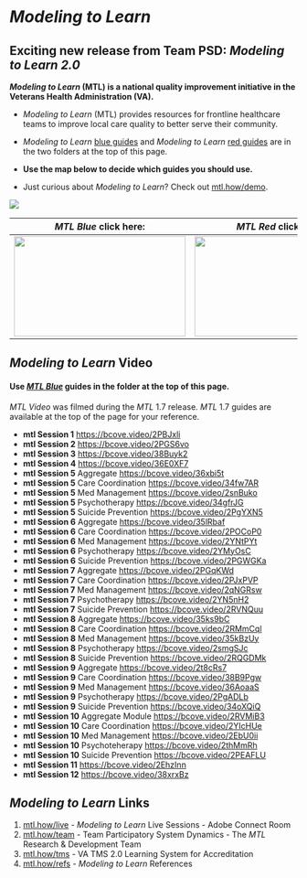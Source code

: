 # _Modeling to Learn_ 

## Exciting new release from Team PSD: _Modeling to Learn 2.0_

**_Modeling to Learn_ (MTL) is a national quality improvement initiative in the Veterans Health Administration (VA).** 
- _Modeling to Learn_ (MTL) provides resources for frontline healthcare teams to improve local care quality to better serve their community. 

- _Modeling to Learn_ [blue guides](https://mtl.how/blue) and _Modeling to Learn_ [red guides](https://mtl.how/red) are in the two folders at the top of this page.
- **Use the map below to decide which guides you should use.**
- Just curious about _Modeling to Learn_? Check out [mtl.how/demo](https://mtl.how/demo).

[<img src = "https://github.com/markdownrefactor/teampsd/blob/master/resources/maps/mtl.how_map.png">](https://mtl.how)

 _MTL Blue_ click here: | _MTL Red_ click here:
-- | --
[<img src = "https://github.com/markdownrefactor/teampsd/blob/master/resources/logos/mtl_how_blue.png" height = "175" width = "300">](https://github.com/markdownrefactor/mtl/tree/master/blue) | [<img src = "https://github.com/markdownrefactor/teampsd/blob/master/resources/logos/mtl_how_red.png" height = "175" width = "300">](https://github.com/markdownrefactor/mtl/tree/master/red) |

## _Modeling to Learn_ Video
#### Use [_MTL Blue_](https://mtl.how/blue) guides in the folder at the top of this page.
_MTL Video_ was filmed during the _MTL_ 1.7 release. _MTL_ 1.7 guides are available at the top of the page for your reference.

- **mtl Session 1** https://bcove.video/2PBJxli
- **mtl Session 2** https://bcove.video/2PGS6vo
- **mtl Session 3** https://bcove.video/38Buyk2
- **mtl Session 4** https://bcove.video/36E0XF7
- **mtl Session 5** Aggregate https://bcove.video/36xbi5t
- **mtl Session 5** Care Coordination https://bcove.video/34fw7AR
- **mtl Session 5** Med Management https://bcove.video/2snBuko
- **mtl Session 5** Psychotherapy https://bcove.video/34gfrJG
- **mtl Session 5** Suicide Prevention https://bcove.video/2PgYXN5
- **mtl Session 6** Aggregate https://bcove.video/35lRbaf
- **mtl Session 6** Care Coordination https://bcove.video/2POCoP0
- **mtl Session 6** Med Management https://bcove.video/2YNtPYt
- **mtl Session 6** Psychotherapy https://bcove.video/2YMyOsC
- **mtl Session 6** Suicide Prevention https://bcove.video/2PGWGKa
- **mtl Session 7** Aggregate https://bcove.video/2PGqKWd
- **mtl Session 7** Care Coordination https://bcove.video/2PJxPVP
- **mtl Session 7** Med Management https://bcove.video/2qNGRsw
- **mtl Session 7** Psychotherapy https://bcove.video/2YN5nH2
- **mtl Session 7** Suicide Prevention https://bcove.video/2RVNQuu
- **mtl Session 8** Aggregate https://bcove.video/35ks9bC
- **mtl Session 8** Care Coordination https://bcove.video/2RMmCql
- **mtl Session 8** Med Management  https://bcove.video/35kBzUy
- **mtl Session 8** Psychotherapy https://bcove.video/2smgSJc
- **mtl Session 8** Suicide Prevention https://bcove.video/2RQGDMk
- **mtl Session 9** Aggregate https://bcove.video/2t8cRs7
- **mtl Session 9** Care Coordination https://bcove.video/38B9Pgw
- **mtl Session 9** Med Management https://bcove.video/36AoaaS
- **mtl Session 9** Psychotherapy https://bcove.video/2PgADLb
- **mtl Session 9** Suicide Prevention https://bcove.video/34oXQiQ
- **mtl Session 10** Aggregate Module https://bcove.video/2RVMiB3
- **mtl Session 10** Care Coordination https://bcove.video/2YIcHUe
- **mtl Session 10** Med Management https://bcove.video/2EbU0ii
- **mtl Session 10** Psychoteherapy https://bcove.video/2thMmRh
- **mtl Session 10** Suicide Prevention https://bcove.video/2PEAFLU
- **mtl Session 11** https://bcove.video/2EhzInn
- **mtl Session 12** https://bcove.video/38xrxBz

## *Modeling to Learn* Links
1. [mtl.how/live](https://www.mtl.how/live) - _Modeling to Learn_ Live Sessions - Adobe Connect Room
2. [mtl.how/team](https://www.mtl.how/team) - Team Participatory System Dynamics - The _MTL_ Research & Development Team
3. [mtl.how/tms](https://www.mtl.how/tms) - VA TMS 2.0 Learning System for Accreditation
4. [mtl.how/refs](https://www.mtl.how/refs) - _Modeling to Learn_ References 


